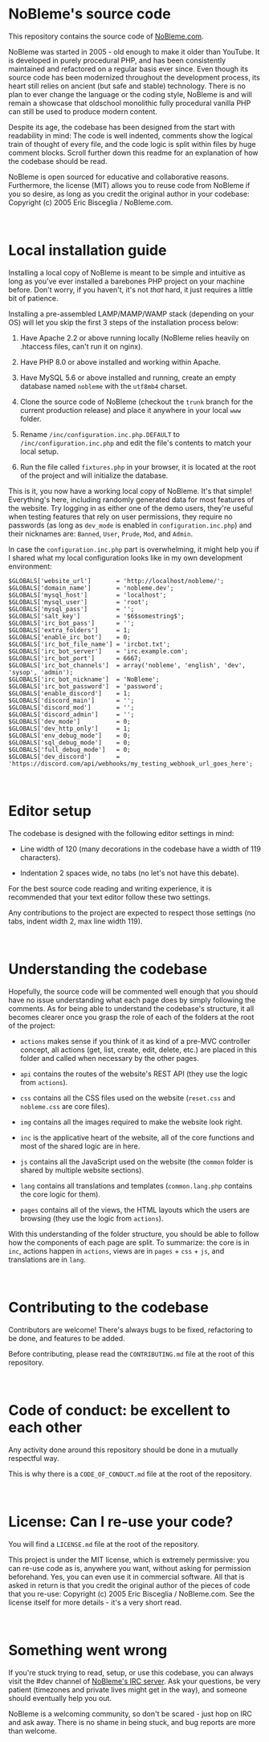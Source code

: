 NoBleme's source code
===

This repository contains the source code of [NoBleme.com](http://nobleme.com).

NoBleme was started in 2005 - old enough to make it older than YouTube. It is developed in purely procedural PHP, and has been consistently maintained and refactored on a regular basis ever since. Even though its source code has been modernized throughout the development process, its heart still relies on ancient (but safe and stable) technology. There is no plan to ever change the language or the coding style, NoBleme is and will remain a showcase that oldschool monolithic fully procedural vanilla PHP can still be used to produce modern content.

Despite its age, the codebase has been designed from the start with readability in mind: The code is well indented, comments show the logical train of thought of every file, and the code logic is split within files by huge comment blocks. Scroll further down this readme for an explanation of how the codebase should be read.

NoBleme is open sourced for educative and collaborative reasons. Furthermore, the license (MIT) allows you to reuse code from NoBleme if you so desire, as long as you credit the original author in your codebase: Copyright (c) 2005 Eric Bisceglia / NoBleme.com.

 

Local installation guide
===

Installing a local copy of NoBleme is meant to be simple and intuitive as long as you've ever installed a barebones PHP project on your machine before. Don't worry, if you haven't, it's not *that* hard, it just requires a little bit of patience.

Installing a pre-assembled LAMP/MAMP/WAMP stack (depending on your OS) will let you skip the first 3 steps of the installation process below:

1. Have Apache 2.2 or above running locally (NoBleme relies heavily on .htaccess files, can't run it on nginx).

2. Have PHP 8.0 or above installed and working within Apache.

3. Have MySQL 5.6 or above installed and running, create an empty database named `nobleme` with the `utf8mb4` charset.

4. Clone the source code of NoBleme (checkout the `trunk` branch for the current production release) and place it anywhere in your local `www` folder.

5. Rename `/inc/configuration.inc.php.DEFAULT` to `/inc/configuration.inc.php` and edit the file's contents to match your local setup.

6. Run the file called `fixtures.php` in your browser, it is located at the root of the project and will initialize the database.

This is it, you now have a working local copy of NoBleme. It's that simple! Everything's here, including randomly generated data for most features of the website. Try logging in as either one of the demo users, they're useful when testing features that rely on user permissions, they require no passwords (as long as `dev_mode` is enabled in `configuration.inc.php`) and their nicknames are: `Banned`, `User`, `Prude`, `Mod`, and `Admin`.

In case the `configuration.inc.php` part is overwhelming, it might help you if I shared what my local configuration looks like in my own development environment:

```
$GLOBALS['website_url']       = 'http://localhost/nobleme/';
$GLOBALS['domain_name']       = 'nobleme.dev';
$GLOBALS['mysql_host']        = 'localhost';
$GLOBALS['mysql_user']        = 'root';
$GLOBALS['mysql_pass']        = '';
$GLOBALS['salt_key']          = '$6$somestring$';
$GLOBALS['irc_bot_pass']      = '';
$GLOBALS['extra_folders']     = 1;
$GLOBALS['enable_irc_bot']    = 0;
$GLOBALS['irc_bot_file_name'] = 'ircbot.txt';
$GLOBALS['irc_bot_server']    = 'irc.example.com';
$GLOBALS['irc_bot_port']      = 6667;
$GLOBALS['irc_bot_channels']  = array('nobleme', 'english', 'dev', 'sysop', 'admin');
$GLOBALS['irc_bot_nickname']  = 'NoBleme';
$GLOBALS['irc_bot_password']  = 'password';
$GLOBALS['enable_discord']    = 1;
$GLOBALS['discord_main']      = '';
$GLOBALS['discord_mod']       = '';
$GLOBALS['discord_admin']     = '';
$GLOBALS['dev_mode']          = 0;
$GLOBALS['dev_http_only']     = 1;
$GLOBALS['env_debug_mode']    = 0;
$GLOBALS['sql_debug_mode']    = 0;
$GLOBALS['full_debug_mode']   = 0;
$GLOBALS['dev_discord']       = 'https://discord.com/api/webhooks/my_testing_webhook_url_goes_here';
```

 

Editor setup
===

The codebase is designed with the following editor settings in mind:

* Line width of 120 (many decorations in the codebase have a width of 119 characters).

* Indentation 2 spaces wide, no tabs (no let's not have this debate).

For the best source code reading and writing experience, it is recommended that your text editor follow these two settings.

Any contributions to the project are expected to respect those settings (no tabs, indent width 2, max line width 119).

 

Understanding the codebase
===

Hopefully, the source code will be commented well enough that you should have no issue understanding what each page does by simply following the comments. As for being able to understand the codebase's structure, it all becomes clearer once you grasp the role of each of the folders at the root of the project:

* `actions` makes sense if you think of it as kind of a pre-MVC controller concept, all actions (get, list, create, edit, delete, etc.) are placed in this folder and called when necessary by the other pages.

* `api` contains the routes of the website's REST API (they use the logic from `actions`).

* `css` contains all the CSS files used on the website (`reset.css` and `nobleme.css` are core files).

* `img` contains all the images required to make the website look right.

* `inc` is the applicative heart of the website, all of the core functions and most of the shared logic are in here.

* `js` contains all the JavaScript used on the website (the `common` folder is shared by multiple website sections).

* `lang` contains all translations and templates (`common.lang.php` contains the core logic for them).

* `pages` contains all of the views, the HTML layouts which the users are browsing (they use the logic from `actions`).

With this understanding of the folder structure, you should be able to follow how the components of each page are split. To summarize: the core is in `inc`, actions happen in `actions`, views are in `pages` + `css` + `js`, and translations are in `lang`.

 

Contributing to the codebase
===

Contributors are welcome! There's always bugs to be fixed, refactoring to be done, and features to be added.

Before contributing, please read the `CONTRIBUTING.md` file at the root of this repository.

 

Code of conduct: be excellent to each other
===

Any activity done around this repository should be done in a mutually respectful way.

This is why there is a `CODE_OF_CONDUCT.md` file at the root of the repository.

 

License: Can I re-use your code?
===

You will find a `LICENSE.md` file at the root of the repository.

This project is under the MIT license, which is extremely permissive: you can re-use code as is, anywhere you want, without asking for permission beforehand. Yes, you can even use it in commercial software. All that is asked in return is that you credit the original author of the pieces of code that you re-use: Copyright (c) 2005 Eric Bisceglia / NoBleme.com. See the license itself for more details - it's a very short read.

 

Something went wrong
===

If you're stuck trying to read, setup, or use this codebase, you can always visit the #dev channel of [NoBleme's IRC server](https://nobleme.com/pages/social/irc). Ask your questions, be very patient (timezones and private lives might get in the way), and someone should eventually help you out.

NoBleme is a welcoming community, so don't be scared - just hop on IRC and ask away. There is no shame in being stuck, and bug reports are more than welcome.